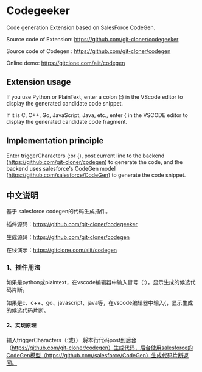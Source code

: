 # Codegeeker
Code generation Extension based on SalesForce CodeGen.

Source code of Extension: https://github.com/git-cloner/codegeeker

Source code of Codegen : https://github.com/git-cloner/codegen

Online demo: https://gitclone.com/aiit/codegen

## Extension usage

If you use Python or PlainText, enter a colon (:) in the VScode editor to display the generated candidate code snippet.

If it is C, C++, Go, JavaScript, Java, etc., enter { in the VSCODE editor to display the generated candidate code fragment.

## Implementation principle

Enter triggerCharacters (:or {), post current line to the backend (https://github.com/git-cloner/codegen) to generate the code, and the backend uses salesforce's CodeGen model (https://github.com/salesforce/CodeGen) to generate the code snippet.

## 中文说明

基于 salesforce codegen的代码生成插件。

插件源码：https://github.com/git-cloner/codegeeker

生成源码：https://github.com/git-cloner/codegen

在线演示：https://gitclone.com/aiit/codegen

### 1、插件用法

如果是python或plaintext，在vscode编辑器中输入冒号（:），显示生成的候选代码片断。

如果是c、c++、go、javascript、java等，在vscode编辑器中输入{，显示生成的候选代码片断。

#### 2、实现原理

输入triggerCharacters（:或{）,将本行代码post到后台（https://github.com/git-cloner/codegen）生成代码，后台使用salesforce的CodeGen模型（https://github.com/salesforce/CodeGen）生成代码片断返回。

